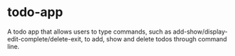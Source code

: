 # todo-app

A todo app that allows users to type commands, such as add-show/display-edit-complete/delete-exit, to add, show and delete todos through command line.
